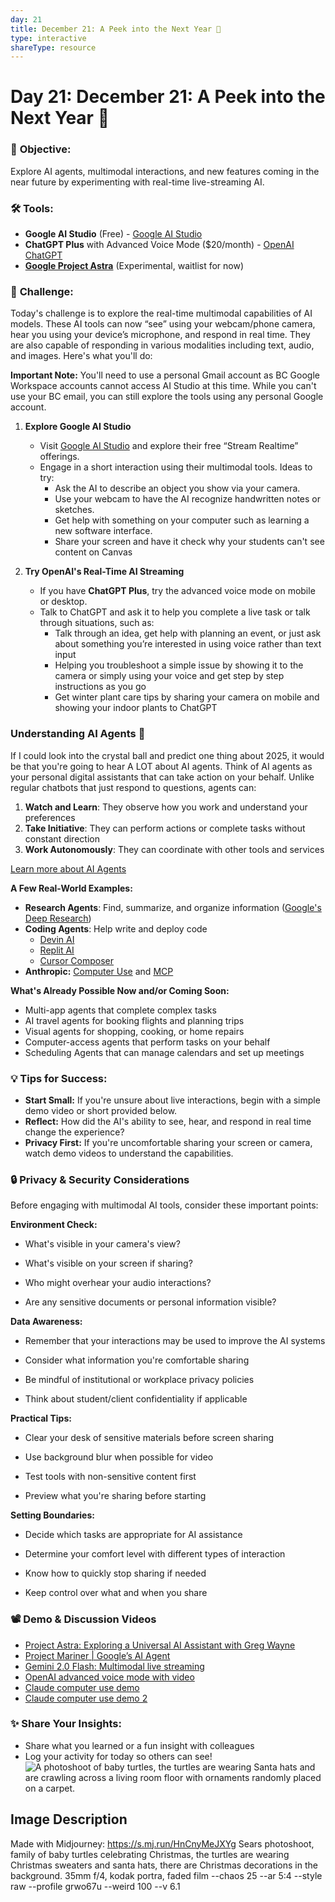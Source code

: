 ```yaml
---
day: 21
title: December 21: A Peek into the Next Year 🔮
type: interactive
shareType: resource
---
```

# Day 21: December 21: A Peek into the Next Year 🔮
### 🎯 **Objective:**

Explore AI agents, multimodal interactions, and new features coming in the near future by experimenting with real-time live-streaming AI.

### 🛠️ **Tools:**

- **Google AI Studio** (Free) \- [Google AI Studio](https://aistudio.google.com/)  
- **ChatGPT Plus** with Advanced Voice Mode ($20/month) \- [OpenAI ChatGPT](https://chat.openai.com/)  
- [**Google Project Astra**](https://deepmind.google/technologies/project-astra/) (Experimental, waitlist for now)

### 📝 **Challenge:**

Today's challenge is to explore the real-time multimodal capabilities of AI models. These AI tools can now “see” using your webcam/phone camera, hear you using your device’s microphone, and respond in real time. They are also capable of responding in various modalities including text, audio, and images. Here's what you'll do:

**Important Note:** You'll need to use a personal Gmail account as BC Google Workspace accounts cannot access AI Studio at this time. While you can't use your BC email, you can still explore the tools using any personal Google account.

1. **Explore Google AI Studio**

   - Visit [Google AI Studio](https://aistudio.google.com/live) and explore their free “Stream Realtime” offerings.   
   - Engage in a short interaction using their multimodal tools. Ideas to try:  
     - Ask the AI to describe an object you show via your camera.  
     - Use your webcam to have the AI recognize handwritten notes or sketches.  
     - Get help with something on your computer such as learning a new software interface.  
     - Share your screen and have it check why your students can't see content on Canvas  
2. **Try OpenAI's Real-Time AI Streaming**

   - If you have **ChatGPT Plus**, try the advanced voice mode on mobile or desktop.  
   - Talk to ChatGPT and ask it to help you complete a live task or talk through situations, such as:  
     - Talk through an idea, get help with planning an event, or just ask about something you’re interested in using voice rather than text input  
     - Helping you troubleshoot a simple issue by showing it to the camera or simply using your voice and get step by step instructions as you go  
     - Get winter plant care tips by sharing your camera on mobile and showing your indoor plants to ChatGPT

### Understanding AI Agents 🤖

If I could look into the crystal ball and predict one thing about 2025, it would be that you're going to hear A LOT about AI agents. Think of AI agents as your personal digital assistants that can take action on your behalf. Unlike regular chatbots that just respond to questions, agents can:

1. **Watch and Learn**: They observe how you work and understand your preferences  
2. **Take Initiative**: They can perform actions or complete tasks without constant direction  
3. **Work Autonomously**: They can coordinate with other tools and services

[Learn more about AI Agents](https://learn.microsoft.com/en-us/azure/cosmos-db/ai-agents)

**A Few Real-World Examples:**

- **Research Agents**: Find, summarize, and organize information ([Google's Deep Research](https://blog.google/products/gemini/google-gemini-deep-research/))  
- **Coding Agents**: Help write and deploy code  
  - [Devin AI](https://devin.ai/)  
  - [Replit AI](https://docs.replit.com/replitai/agent)  
  - [Cursor Composer](https://docs.cursor.com/composer/overview)  
- **Anthropic:** [Computer Use](https://www.anthropic.com/news/3-5-models-and-computer-use) and [MCP](https://www.anthropic.com/news/model-context-protocol)

**What's Already Possible Now and/or Coming Soon:**

- Multi-app agents that complete complex tasks  
- AI travel agents for booking flights and planning trips  
- Visual agents for shopping, cooking, or home repairs  
- Computer-access agents that perform tasks on your behalf  
- Scheduling Agents that can manage calendars and set up meetings

### 💡 **Tips for Success:**

- **Start Small:** If you're unsure about live interactions, begin with a simple demo video or short provided below.  
- **Reflect:** How did the AI's ability to see, hear, and respond in real time change the experience?  
- **Privacy First:** If you're uncomfortable sharing your screen or camera, watch demo videos to understand the capabilities.

### 🔒 **Privacy & Security Considerations**

Before engaging with multimodal AI tools, consider these important points:

**Environment Check:**

- What's visible in your camera's view?

- What's visible on your screen if sharing?

- Who might overhear your audio interactions?

- Are any sensitive documents or personal information visible?

**Data Awareness:**

- Remember that your interactions may be used to improve the AI systems

- Consider what information you're comfortable sharing

- Be mindful of institutional or workplace privacy policies

- Think about student/client confidentiality if applicable

**Practical Tips:**

- Clear your desk of sensitive materials before screen sharing

- Use background blur when possible for video

- Test tools with non-sensitive content first

- Preview what you're sharing before starting

**Setting Boundaries:**

- Decide which tasks are appropriate for AI assistance

- Determine your comfort level with different types of interaction

- Know how to quickly stop sharing if needed

- Keep control over what and when you share

### **📽️ Demo & Discussion Videos** 

- [Project Astra: Exploring a Universal AI Assistant with Greg Wayne](https://www.youtube.com/watch?v=ctWfv4WUp2I)  
- [Project Mariner | Google’s AI Agent](https://www.youtube.com/watch?v=2XJqLPqHtyo) 
- [Gemini 2.0 Flash: Multimodal live streaming](https://www.youtube.com/watch?v=9hE5-98ZeCg)
- [OpenAI advanced voice mode with video](https://www.youtube.com/watch?v=NIQDnWlwYyQ&t=1s)  
- [Claude computer use demo](https://www.youtube.com/watch?v=ODaHJzOyVCQ)  
- [Claude computer use demo 2](https://www.youtube.com/watch?v=jqx18KgIzAE)

### ✨ **Share Your Insights:**

- Share what you learned or a fun insight with colleagues 
- Log your activity for today so others can see!
![A photoshoot of baby turtles, the turtles are wearing Santa hats and are crawling across a living room floor with ornaments randomly placed on a carpet.](https://res.cloudinary.com/dt5ug8amw/image/upload/v1734182657/AI%20Advent%202024/baby_turle_christmas_shoot.jpg)
## Image Description
Made with Midjourney: https://s.mj.run/HnCnyMeJXYg Sears photoshoot, family of baby turtles celebrating Christmas, the turtles are wearing Christmas sweaters and santa hats, there are Christmas decorations in the background. 35mm f/4, kodak portra, faded film --chaos 25 --ar 5:4 --style raw --profile grwo67u --weird 100 --v 6.1
